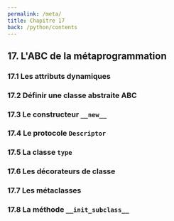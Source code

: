 ```yaml
---
permalink: /meta/
title: Chapitre 17
back: /python/contents
---
```


## 17. L'ABC de la métaprogrammation

### 17.1 Les attributs dynamiques

### 17.2 Définir une classe abstraite ABC

### 17.3 Le constructeur `__new__`

### 17.4 Le protocole `Descriptor`

### 17.5 La classe `type`

### 17.6 Les décorateurs de classe

### 17.7 Les métaclasses

### 17.8 La méthode `__init_subclass__`
